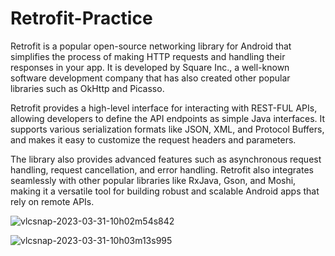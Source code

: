 # Retrofit-Practice

Retrofit is a popular open-source networking library for Android that simplifies the process of making HTTP requests and handling their responses in your app. It is developed by Square Inc., a well-known software development company that has also created other popular libraries such as OkHttp and Picasso.

Retrofit provides a high-level interface for interacting with REST-FUL APIs, allowing developers to define the API endpoints as simple Java interfaces. It supports various serialization formats like JSON, XML, and Protocol Buffers, and makes it easy to customize the request headers and parameters.

The library also provides advanced features such as asynchronous request handling, request cancellation, and error handling. Retrofit also integrates seamlessly with other popular libraries like RxJava, Gson, and Moshi, making it a versatile tool for building robust and scalable Android apps that rely on remote APIs.

![vlcsnap-2023-03-31-10h02m54s842](https://user-images.githubusercontent.com/67718185/229034410-3cac438c-efee-4acc-bdef-61f9aa5c9c53.png)



![vlcsnap-2023-03-31-10h03m13s995](https://user-images.githubusercontent.com/67718185/229034418-ea95833a-81c8-431b-a646-d7274ede3bd2.png)
